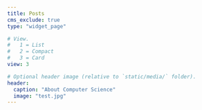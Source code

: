 ```yaml
---
title: Posts
cms_exclude: true
type: "widget_page"

# View.
#   1 = List
#   2 = Compact
#   3 = Card
view: 3

# Optional header image (relative to `static/media/` folder).
header:
  caption: "About Computer Science"
  image: "test.jpg"
---
```

